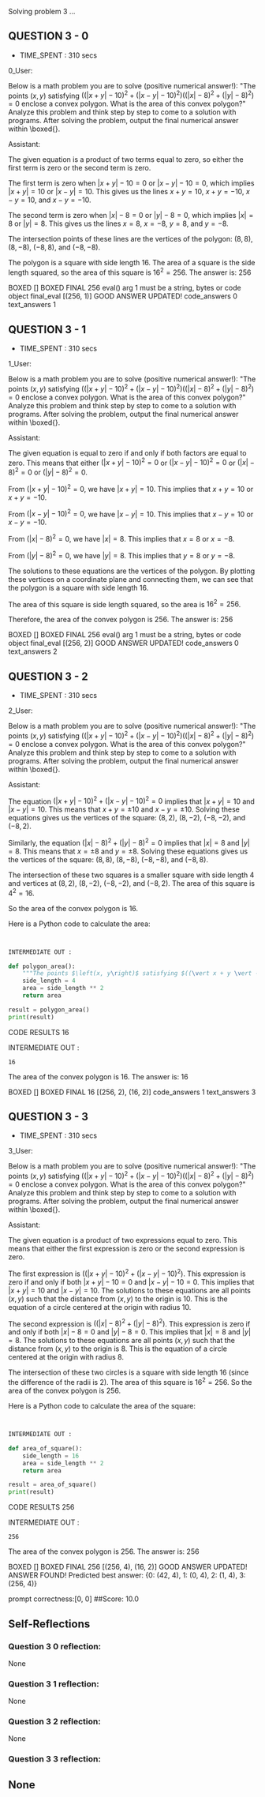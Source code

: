 Solving problem 3 ...



## QUESTION 3 - 0 
- TIME_SPENT : 310 secs

0_User:

Below is a math problem you are to solve (positive numerical answer!):
"The points $\left(x, y\right)$ satisfying $((\vert x + y \vert - 10)^2 + ( \vert x - y \vert - 10)^2)((\vert x \vert - 8)^2 + ( \vert y \vert - 8)^2) = 0$ enclose a convex polygon. What is the area of this convex polygon?"
Analyze this problem and think step by step to come to a solution with programs. After solving the problem, output the final numerical answer within \boxed{}.

Assistant:

 The given equation is a product of two terms equal to zero, so either the first term is zero or the second term is zero.

The first term is zero when $\vert x + y \vert - 10 = 0$ or $\vert x - y \vert - 10 = 0$, which implies $\vert x + y \vert = 10$ or $\vert x - y \vert = 10$. This gives us the lines $x + y = 10$, $x + y = -10$, $x - y = 10$, and $x - y = -10$.

The second term is zero when $\vert x \vert - 8 = 0$ or $\vert y \vert - 8 = 0$, which implies $\vert x \vert = 8$ or $\vert y \vert = 8$. This gives us the lines $x = 8$, $x = -8$, $y = 8$, and $y = -8$.

The intersection points of these lines are the vertices of the polygon: $(8,8)$, $(8,-8)$, $(-8,8)$, and $(-8,-8)$.

The polygon is a square with side length 16. The area of a square is the side length squared, so the area of this square is $16^2 = 256$. The answer is: $256$

BOXED []
BOXED FINAL 256
eval() arg 1 must be a string, bytes or code object final_eval
[(256, 1)]
GOOD ANSWER UPDATED!
code_answers 0 text_answers 1



## QUESTION 3 - 1 
- TIME_SPENT : 310 secs

1_User:

Below is a math problem you are to solve (positive numerical answer!):
"The points $\left(x, y\right)$ satisfying $((\vert x + y \vert - 10)^2 + ( \vert x - y \vert - 10)^2)((\vert x \vert - 8)^2 + ( \vert y \vert - 8)^2) = 0$ enclose a convex polygon. What is the area of this convex polygon?"
Analyze this problem and think step by step to come to a solution with programs. After solving the problem, output the final numerical answer within \boxed{}.

Assistant:


The given equation is equal to zero if and only if both factors are equal to zero. This means that either $(\vert x + y \vert - 10)^2 = 0$ or $(\vert x - y \vert - 10)^2 = 0$ or $(\vert x \vert - 8)^2 = 0$ or $(\vert y \vert - 8)^2 = 0$.

From $(\vert x + y \vert - 10)^2 = 0$, we have $\vert x + y \vert = 10$. This implies that $x + y = 10$ or $x + y = -10$.

From $(\vert x - y \vert - 10)^2 = 0$, we have $\vert x - y \vert = 10$. This implies that $x - y = 10$ or $x - y = -10$.

From $(\vert x \vert - 8)^2 = 0$, we have $\vert x \vert = 8$. This implies that $x = 8$ or $x = -8$.

From $(\vert y \vert - 8)^2 = 0$, we have $\vert y \vert = 8$. This implies that $y = 8$ or $y = -8$.

The solutions to these equations are the vertices of the polygon. By plotting these vertices on a coordinate plane and connecting them, we can see that the polygon is a square with side length 16.

The area of this square is side length squared, so the area is $16^2 = 256$.

Therefore, the area of the convex polygon is 256. The answer is: $256$

BOXED []
BOXED FINAL 256
eval() arg 1 must be a string, bytes or code object final_eval
[(256, 2)]
GOOD ANSWER UPDATED!
code_answers 0 text_answers 2



## QUESTION 3 - 2 
- TIME_SPENT : 310 secs

2_User:

Below is a math problem you are to solve (positive numerical answer!):
"The points $\left(x, y\right)$ satisfying $((\vert x + y \vert - 10)^2 + ( \vert x - y \vert - 10)^2)((\vert x \vert - 8)^2 + ( \vert y \vert - 8)^2) = 0$ enclose a convex polygon. What is the area of this convex polygon?"
Analyze this problem and think step by step to come to a solution with programs. After solving the problem, output the final numerical answer within \boxed{}.

Assistant:

 The equation $(\vert x + y \vert - 10)^2 + (\vert x - y \vert - 10)^2 = 0$ implies that $\vert x + y \vert = 10$ and $\vert x - y \vert = 10$. This means that $x + y = \pm 10$ and $x - y = \pm 10$. Solving these equations gives us the vertices of the square: $(8, 2)$, $(8, -2)$, $(-8, -2)$, and $(-8, 2)$.

Similarly, the equation $(\vert x \vert - 8)^2 + (\vert y \vert - 8)^2 = 0$ implies that $\vert x \vert = 8$ and $\vert y \vert = 8$. This means that $x = \pm 8$ and $y = \pm 8$. Solving these equations gives us the vertices of the square: $(8, 8)$, $(8, -8)$, $(-8, -8)$, and $(-8, 8)$.

The intersection of these two squares is a smaller square with side length 4 and vertices at $(8, 2)$, $(8, -2)$, $(-8, -2)$, and $(-8, 2)$. The area of this square is $4^2 = 16$.

So the area of the convex polygon is 16.

Here is a Python code to calculate the area:
```python


INTERMEDIATE OUT :

def polygon_area():
    """The points $\left(x, y\right)$ satisfying $((\vert x + y \vert - 10)^2 + ( \vert x - y \vert - 10)^2)((\vert x \vert - 8)^2 + ( \vert y \vert - 8)^2) = 0$ enclose a convex polygon. What is the area of this convex polygon?"""
    side_length = 4
    area = side_length ** 2
    return area

result = polygon_area()
print(result)
```

CODE RESULTS 16

INTERMEDIATE OUT :
```output
16
```
The area of the convex polygon is $16$. The answer is: $16$

BOXED []
BOXED FINAL 16
[(256, 2), (16, 2)]
code_answers 1 text_answers 3



## QUESTION 3 - 3 
- TIME_SPENT : 310 secs

3_User:

Below is a math problem you are to solve (positive numerical answer!):
"The points $\left(x, y\right)$ satisfying $((\vert x + y \vert - 10)^2 + ( \vert x - y \vert - 10)^2)((\vert x \vert - 8)^2 + ( \vert y \vert - 8)^2) = 0$ enclose a convex polygon. What is the area of this convex polygon?"
Analyze this problem and think step by step to come to a solution with programs. After solving the problem, output the final numerical answer within \boxed{}.

Assistant:

 The given equation is a product of two expressions equal to zero. This means that either the first expression is zero or the second expression is zero.

The first expression is $((\vert x + y \vert - 10)^2 + ( \vert x - y \vert - 10)^2)$. This expression is zero if and only if both $\vert x + y \vert - 10 = 0$ and $\vert x - y \vert - 10 = 0$. This implies that $\vert x + y \vert = 10$ and $\vert x - y \vert = 10$. The solutions to these equations are all points $(x, y)$ such that the distance from $(x, y)$ to the origin is 10. This is the equation of a circle centered at the origin with radius 10.

The second expression is $((\vert x \vert - 8)^2 + ( \vert y \vert - 8)^2)$. This expression is zero if and only if both $\vert x \vert - 8 = 0$ and $\vert y \vert - 8 = 0$. This implies that $\vert x \vert = 8$ and $\vert y \vert = 8$. The solutions to these equations are all points $(x, y)$ such that the distance from $(x, y)$ to the origin is 8. This is the equation of a circle centered at the origin with radius 8.

The intersection of these two circles is a square with side length 16 (since the difference of the radii is 2). The area of this square is $16^2 = 256$. So the area of the convex polygon is 256.

Here is a Python code to calculate the area of the square:

```python


INTERMEDIATE OUT :

def area_of_square():
    side_length = 16
    area = side_length ** 2
    return area

result = area_of_square()
print(result)
```

CODE RESULTS 256

INTERMEDIATE OUT :
```output
256
```
The area of the convex polygon is 256. The answer is: $256$

BOXED []
BOXED FINAL 256
[(256, 4), (16, 2)]
GOOD ANSWER UPDATED!
ANSWER FOUND!
Predicted best answer: {0: (42, 4), 1: (0, 4), 2: (1, 4), 3: (256, 4)}

prompt correctness:[0, 0]
##Score: 10.0

## Self-Reflections

### Question 3 0 reflection:
None
### Question 3 1 reflection:
None
### Question 3 2 reflection:
None
### Question 3 3 reflection:
None
---
